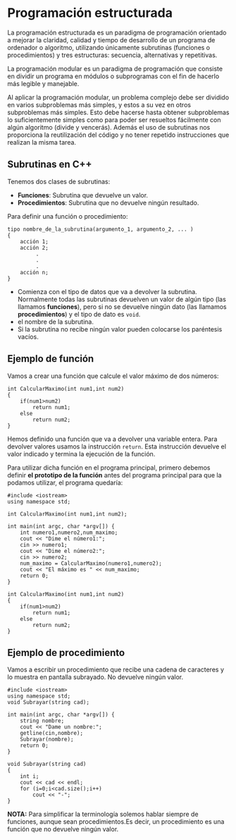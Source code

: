 # Programación estructurada

La programación estructurada es un paradigma de programación orientado a mejorar la claridad, calidad y tiempo de desarrollo de un programa de ordenador o algoritmo, utilizando únicamente subrutinas (funciones o procedimientos) y tres estructuras: secuencia, alternativas y repetitivas.

La programación modular es un paradigma de programación que consiste en dividir un programa en módulos o subprogramas con el fin de hacerlo más legible y manejable.

Al aplicar la programación modular, un problema complejo debe ser dividido en varios subproblemas más simples, y estos a su vez en otros subproblemas más simples. Esto debe hacerse hasta obtener subproblemas lo suficientemente simples como para poder ser resueltos fácilmente con algún algoritmo (divide y vencerás). Además el uso de subrutinas nos proporciona la reutilización del código y no tener repetido instrucciones que realizan la misma tarea.

## Subrutinas en C++

Tenemos dos clases de subrutinas:

* **Funciones**: Subrutina que devuelve un valor.
* **Procedimientos**: Subrutina que no devuelve ningún resultado.

Para definir una función o procedimiento:

	tipo nombre_de_la_subrutina(argumento_1, argumento_2, ... )
	{
		acción 1;
		acción 2;
             .
             .
             .
		acción n;
	}
    
* Comienza con el tipo de datos que va a devolver la subrutina. Normalmente todas las subrutinas devuelven un valor de algún tipo (las llamamos **funciones**), pero si no se devuelve ningún dato (las llamamos **procedimientos**) y el tipo de dato es `void`.
* el nombre de la subrutina.
* Si la subrutina no recibe ningún valor pueden colocarse los paréntesis vacíos.

## Ejemplo de función

Vamos a crear una función que calcule el valor máximo de dos números:

	int CalcularMaximo(int num1,int num2)
	{
		if(num1>num2)
			return num1;
		else
			return num2;
	}

Hemos definido una función que va a devolver una variable entera. Para devolver valores usamos la instrucción `return`. Esta instrucción devuelve el valor indicado y termina la ejecución de la función.

Para utilizar dicha función en el programa principal, primero debemos definir **el prototipo de la función** antes del programa principal para que la podamos utilizar, el programa quedaría:

	#include <iostream>
	using namespace std;

	int CalcularMaximo(int num1,int num2);

	int main(int argc, char *argv[]) {
		int numero1,numero2,num_maximo;
		cout << "Dime el número1:";
		cin >> numero1;
		cout << "Dime el número2:";
		cin >> numero2;
		num_maximo = CalcularMaximo(numero1,numero2);
		cout << "El máximo es " << num_maximo;
		return 0;
	}

	int CalcularMaximo(int num1,int num2)
	{
		if(num1>num2)
			return num1;
		else
			return num2;
	}

## Ejemplo de procedimiento

Vamos a escribir un procedimiento que recibe una cadena de caracteres y lo muestra en pantalla subrayado. No devuelve ningún valor.

	#include <iostream>
	using namespace std;
	void Subrayar(string cad);

	int main(int argc, char *argv[]) {
		string nombre;
		cout << "Dame un nombre:";
		getline(cin,nombre);
		Subrayar(nombre);
		return 0;
	}

	void Subrayar(string cad)
	{
		int i;
		cout << cad << endl;
		for (i=0;i<cad.size();i++)
			cout << "-";
	}

**NOTA:** Para simplificar la terminología solemos hablar siempre de funciones, aunque sean procedimientos.Es decir, un procedimiento es una función que no devuelve ningún valor.